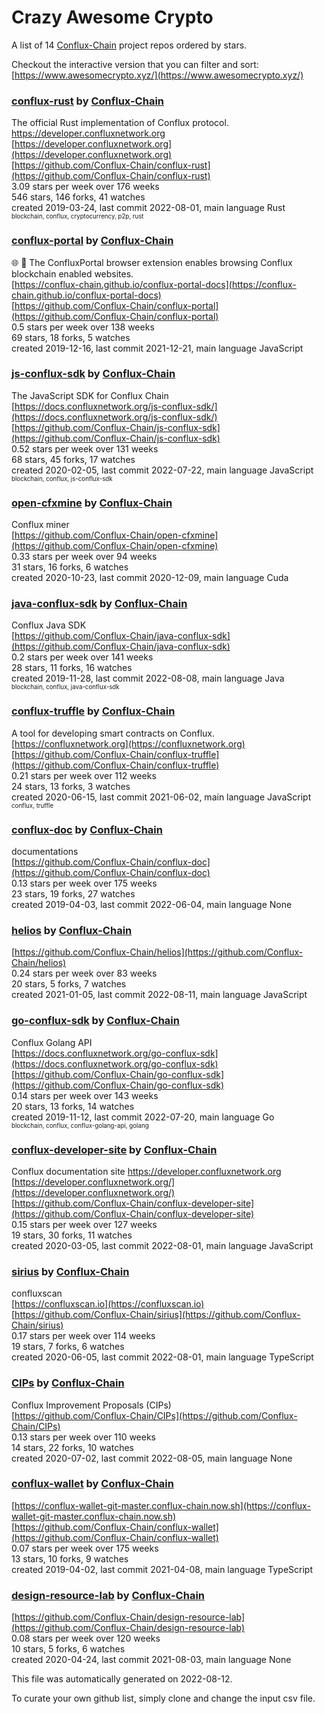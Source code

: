 # Crazy Awesome Crypto
A list of 14 [Conflux-Chain](https://github.com/Conflux-Chain) project repos ordered by stars.  

Checkout the interactive version that you can filter and sort: 
[https://www.awesomecrypto.xyz/](https://www.awesomecrypto.xyz/)  


### [conflux-rust](https://github.com/Conflux-Chain/conflux-rust) by [Conflux-Chain](https://github.com/Conflux-Chain)  
The official Rust implementation of Conflux protocol. https://developer.confluxnetwork.org  
[https://developer.confluxnetwork.org](https://developer.confluxnetwork.org)  
[https://github.com/Conflux-Chain/conflux-rust](https://github.com/Conflux-Chain/conflux-rust)  
3.09 stars per week over 176 weeks  
546 stars, 146 forks, 41 watches  
created 2019-03-24, last commit 2022-08-01, main language Rust  
<sub><sup>blockchain, conflux, cryptocurrency, p2p, rust</sup></sub>


### [conflux-portal](https://github.com/Conflux-Chain/conflux-portal) by [Conflux-Chain](https://github.com/Conflux-Chain)  
:globe_with_meridians: :electric_plug: The ConfluxPortal browser extension enables browsing Conflux blockchain enabled websites.  
[https://conflux-chain.github.io/conflux-portal-docs](https://conflux-chain.github.io/conflux-portal-docs)  
[https://github.com/Conflux-Chain/conflux-portal](https://github.com/Conflux-Chain/conflux-portal)  
0.5 stars per week over 138 weeks  
69 stars, 18 forks, 5 watches  
created 2019-12-16, last commit 2021-12-21, main language JavaScript  


### [js-conflux-sdk](https://github.com/Conflux-Chain/js-conflux-sdk) by [Conflux-Chain](https://github.com/Conflux-Chain)  
The JavaScript SDK for Conflux Chain  
[https://docs.confluxnetwork.org/js-conflux-sdk/](https://docs.confluxnetwork.org/js-conflux-sdk/)  
[https://github.com/Conflux-Chain/js-conflux-sdk](https://github.com/Conflux-Chain/js-conflux-sdk)  
0.52 stars per week over 131 weeks  
68 stars, 45 forks, 17 watches  
created 2020-02-05, last commit 2022-07-22, main language JavaScript  
<sub><sup>blockchain, conflux, js-conflux-sdk</sup></sub>


### [open-cfxmine](https://github.com/Conflux-Chain/open-cfxmine) by [Conflux-Chain](https://github.com/Conflux-Chain)  
Conflux miner  
[https://github.com/Conflux-Chain/open-cfxmine](https://github.com/Conflux-Chain/open-cfxmine)  
0.33 stars per week over 94 weeks  
31 stars, 16 forks, 6 watches  
created 2020-10-23, last commit 2020-12-09, main language Cuda  


### [java-conflux-sdk](https://github.com/Conflux-Chain/java-conflux-sdk) by [Conflux-Chain](https://github.com/Conflux-Chain)  
Conflux Java SDK  
[https://github.com/Conflux-Chain/java-conflux-sdk](https://github.com/Conflux-Chain/java-conflux-sdk)  
0.2 stars per week over 141 weeks  
28 stars, 11 forks, 16 watches  
created 2019-11-28, last commit 2022-08-08, main language Java  
<sub><sup>blockchain, conflux, java-conflux-sdk</sup></sub>


### [conflux-truffle](https://github.com/Conflux-Chain/conflux-truffle) by [Conflux-Chain](https://github.com/Conflux-Chain)  
A tool for developing smart contracts on Conflux.  
[https://confluxnetwork.org](https://confluxnetwork.org)  
[https://github.com/Conflux-Chain/conflux-truffle](https://github.com/Conflux-Chain/conflux-truffle)  
0.21 stars per week over 112 weeks  
24 stars, 13 forks, 3 watches  
created 2020-06-15, last commit 2021-06-02, main language JavaScript  
<sub><sup>conflux, truffle</sup></sub>


### [conflux-doc](https://github.com/Conflux-Chain/conflux-doc) by [Conflux-Chain](https://github.com/Conflux-Chain)  
documentations  
[https://github.com/Conflux-Chain/conflux-doc](https://github.com/Conflux-Chain/conflux-doc)  
0.13 stars per week over 175 weeks  
23 stars, 19 forks, 27 watches  
created 2019-04-03, last commit 2022-06-04, main language None  


### [helios](https://github.com/Conflux-Chain/helios) by [Conflux-Chain](https://github.com/Conflux-Chain)  
  
[https://github.com/Conflux-Chain/helios](https://github.com/Conflux-Chain/helios)  
0.24 stars per week over 83 weeks  
20 stars, 5 forks, 7 watches  
created 2021-01-05, last commit 2022-08-11, main language JavaScript  


### [go-conflux-sdk](https://github.com/Conflux-Chain/go-conflux-sdk) by [Conflux-Chain](https://github.com/Conflux-Chain)  
Conflux Golang API  
[https://docs.confluxnetwork.org/go-conflux-sdk](https://docs.confluxnetwork.org/go-conflux-sdk)  
[https://github.com/Conflux-Chain/go-conflux-sdk](https://github.com/Conflux-Chain/go-conflux-sdk)  
0.14 stars per week over 143 weeks  
20 stars, 13 forks, 14 watches  
created 2019-11-12, last commit 2022-07-20, main language Go  
<sub><sup>blockchain, conflux, conflux-golang-api, golang</sup></sub>


### [conflux-developer-site](https://github.com/Conflux-Chain/conflux-developer-site) by [Conflux-Chain](https://github.com/Conflux-Chain)  
Conflux documentation site https://developer.confluxnetwork.org  
[https://developer.confluxnetwork.org/](https://developer.confluxnetwork.org/)  
[https://github.com/Conflux-Chain/conflux-developer-site](https://github.com/Conflux-Chain/conflux-developer-site)  
0.15 stars per week over 127 weeks  
19 stars, 30 forks, 11 watches  
created 2020-03-05, last commit 2022-08-01, main language JavaScript  


### [sirius](https://github.com/Conflux-Chain/sirius) by [Conflux-Chain](https://github.com/Conflux-Chain)  
confluxscan   
[https://confluxscan.io](https://confluxscan.io)  
[https://github.com/Conflux-Chain/sirius](https://github.com/Conflux-Chain/sirius)  
0.17 stars per week over 114 weeks  
19 stars, 7 forks, 6 watches  
created 2020-06-05, last commit 2022-08-01, main language TypeScript  


### [CIPs](https://github.com/Conflux-Chain/CIPs) by [Conflux-Chain](https://github.com/Conflux-Chain)  
Conflux Improvement Proposals (CIPs)  
[https://github.com/Conflux-Chain/CIPs](https://github.com/Conflux-Chain/CIPs)  
0.13 stars per week over 110 weeks  
14 stars, 22 forks, 10 watches  
created 2020-07-02, last commit 2022-08-05, main language None  


### [conflux-wallet](https://github.com/Conflux-Chain/conflux-wallet) by [Conflux-Chain](https://github.com/Conflux-Chain)  
  
[https://conflux-wallet-git-master.conflux-chain.now.sh](https://conflux-wallet-git-master.conflux-chain.now.sh)  
[https://github.com/Conflux-Chain/conflux-wallet](https://github.com/Conflux-Chain/conflux-wallet)  
0.07 stars per week over 175 weeks  
13 stars, 10 forks, 9 watches  
created 2019-04-02, last commit 2021-04-08, main language TypeScript  


### [design-resource-lab](https://github.com/Conflux-Chain/design-resource-lab) by [Conflux-Chain](https://github.com/Conflux-Chain)  
  
[https://github.com/Conflux-Chain/design-resource-lab](https://github.com/Conflux-Chain/design-resource-lab)  
0.08 stars per week over 120 weeks  
10 stars, 5 forks, 6 watches  
created 2020-04-24, last commit 2021-08-03, main language None  


This file was automatically generated on 2022-08-12.  

To curate your own github list, simply clone and change the input csv file.  